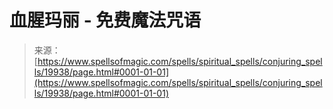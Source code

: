 <!--yml

category: 未分类

date: 2024-06-12 19:02:20

-->

# 血腥玛丽 - 免费魔法咒语

> 来源：[https://www.spellsofmagic.com/spells/spiritual_spells/conjuring_spells/19938/page.html#0001-01-01](https://www.spellsofmagic.com/spells/spiritual_spells/conjuring_spells/19938/page.html#0001-01-01)
